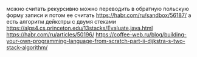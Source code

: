 можно считать рекурсивно
можно переводить в обратную польскую форму записи и потом ее считать
https://habr.com/ru/sandbox/56187/
а есть алгоритм дейкстры с двумя стеками
https://algs4.cs.princeton.edu/13stacks/Evaluate.java.html
https://habr.com/ru/articles/50196/
https://coffee-web.ru/blog/building-your-own-programming-language-from-scratch-part-ii-dijkstra-s-two-stack-algorithm/